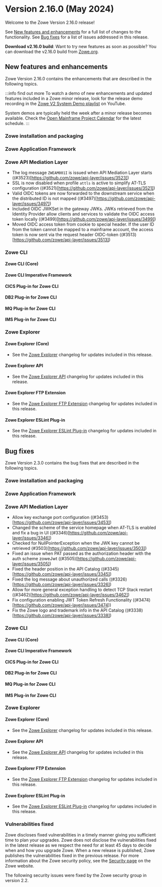 # Version 2.16.0 (May 2024)

Welcome to the Zowe Version 2.16.0 release!

See [New features and enhancements](#new-features-and-enhancements) for a full list of changes to the functionality. See [Bug fixes](#bug-fixes) for a list of issues addressed in this release.

**Download v2.16.0 build**: Want to try new features as soon as possible? You can download the v2.16.0 build from [Zowe.org](https://www.zowe.org/download.html).

## New features and enhancements

Zowe Version 2.16.0 contains the enhancements that are described in the following topics.

:::info find out more
To watch a demo of new enhancements and updated features included in a Zowe minor release, look for the release demo recording in the [Zowe V2 System Demo playlist](https://www.youtube.com/playlist?list=PL8REpLGaY9QGjSTAqZaWxLG_g-jW1qGmo) on YouTube.

System demos are typically held the week after a minor release becomes available. Check the [Open Mainframe Project Calendar](https://lists.openmainframeproject.org/g/zowe-dev/calendar) for the latest schedule.
:::

### Zowe installation and packaging

### Zowe Application Framework

### Zowe API Mediation Layer

* The log message `ZWEAM001I` is issued when API Mediation Layer starts ((#3523)[https://github.com/zowe/api-layer/issues/3523])
* SSL is now disabled when profile `attls` is active to simplify AT-TLS configuration ((#3521)[https://github.com/zowe/api-layer/issues/3521])
* Valid OIDC tokens are now forwarded to the downstream service when the distributed ID is not mapped ((#3497)[https://github.com/zowe/api-layer/issues/3497])
* Included OIDC JWKSet in the gateway JWKs. JWKs retrieved from the Identity Provider allow clients and services to validate the OIDC access token locally ((#3499)[https://github.com/zowe/api-layer/issues/3499])
* Moved OIDC access token from cookie to special header. If the user ID from the token cannot be mapped to a mainframe account, the access token is now sent via the request header OIDC-token ((#3513)[https://github.com/zowe/api-layer/issues/3513])

### Zowe CLI

#### Zowe CLI (Core)

#### Zowe CLI Imperative Framework

#### CICS Plug-in for Zowe CLI

#### DB2 Plug-in for Zowe CLI

#### MQ Plug-in for Zowe CLI

#### IMS Plug-in for Zowe CLI

### Zowe Explorer

#### Zowe Explorer (Core)

- See the [Zowe Explorer](https://github.com/zowe/zowe-explorer-vscode/blob/main/packages/zowe-explorer/CHANGELOG.md) changelog for updates included in this release.

#### Zowe Explorer API

- See the [Zowe Explorer API](https://github.com/zowe/zowe-explorer-vscode/blob/main/packages/zowe-explorer-api/CHANGELOG.md) changelog for updates included in this release.

#### Zowe Explorer FTP Extension

- See the [Zowe Explorer FTP Extension](https://github.com/zowe/zowe-explorer-vscode/blob/main/packages/zowe-explorer-ftp-extension/CHANGELOG.md) changelog for updates included in this release.

#### Zowe Explorer ESLint Plug-in

- See the [Zowe Explorer ESLint Plug-in](https://github.com/zowe/zowe-explorer-vscode/blob/main/packages/eslint-plugin-zowe-explorer/CHANGELOG.md) changelog for updates included in this release.

## Bug fixes

Zowe Version 2.3.0 contains the bug fixes that are described in the following topics.

### Zowe installation and packaging

### Zowe Application Framework

### Zowe API Mediation Layer

* Allow key exchange port configuration ((#3453)[https://github.com/zowe/api-layer/issues/3453])
* Changed the scheme of the service homepage when AT-TLS is enabled and fix a bug in UI ((#3346)[https://github.com/zowe/api-layer/issues/3346])
* Checked for NullPointerException when the JWK key cannot be retrieved (#3503)[https://github.com/zowe/api-layer/issues/3503])
* Fixed an issue when PAT passed as the authorization header with the auth scheme zoweJwt ((#3505)[https://github.com/zowe/api-layer/issues/3505])
* Fixed the header position in the API Catalog ((#3345)[https://github.com/zowe/api-layer/issues/3345])
* Fixed the log message about unauthorized calls ((#3326)[https://github.com/zowe/api-layer/issues/3326])
* Allow for more general exception handling to detect TCP Stack restart ((#3462)[https://github.com/zowe/api-layer/issues/3462])
* Fix configuration enabling JWT Token Refresh Functionality ((#3474)[https://github.com/zowe/api-layer/issues/3474))
* Fix the Zowe logo and trademark info in the API Catalog ((#3338)[https://github.com/zowe/api-layer/issues/3338])




### Zowe CLI

#### Zowe CLI (Core)

#### Zowe CLI Imperative Framework

#### CICS Plug-in for Zowe CLI

#### DB2 Plug-in for Zowe CLI

#### MQ Plug-in for Zowe CLI

#### IMS Plug-in for Zowe CLI

### Zowe Explorer

#### Zowe Explorer (Core)

- See the [Zowe Explorer](https://github.com/zowe/zowe-explorer-vscode/blob/main/packages/zowe-explorer/CHANGELOG.md) changelog for updates included in this release.

#### Zowe Explorer API

- See the [Zowe Explorer API](https://github.com/zowe/zowe-explorer-vscode/blob/main/packages/zowe-explorer-api/CHANGELOG.md) changelog for updates included in this release.

####  Zowe Explorer FTP Extension

- See the [Zowe Explorer FTP Extension](https://github.com/zowe/zowe-explorer-vscode/blob/main/packages/zowe-explorer-ftp-extension/CHANGELOG.md) changelog for updates included in this release.

#### Zowe Explorer ESLint Plug-in

- See the [Zowe Explorer ESLint Plug-in](https://github.com/zowe/zowe-explorer-vscode/blob/main/packages/eslint-plugin-zowe-explorer/CHANGELOG.md) changelog for updates included in this release.

### Vulnerabilities fixed

Zowe discloses fixed vulnerabilities in a timely manner giving you sufficient time to plan your upgrades. Zowe does not disclose the vulnerabilities fixed in the latest release as we respect the need for at least 45 days to decide when and how you upgrade Zowe. When a new release is published, Zowe publishes the vulnerabilities fixed in the previous release. For more information about the Zowe security policy, see the [Security page](https://www.zowe.org/security.html) on the Zowe website.

The following security issues were fixed by the Zowe security group in version 2.2.
